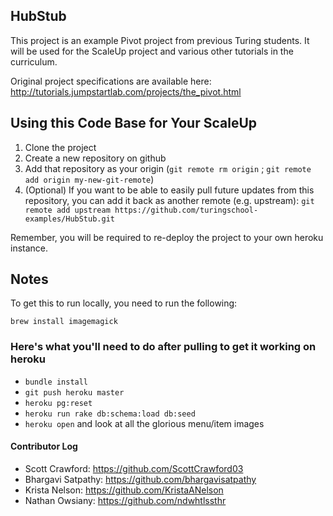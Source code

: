 ## HubStub

This project is an example Pivot project from previous Turing students.
It will be used for the ScaleUp project and various other tutorials in
the curriculum.

Original project specifications are available here:
http://tutorials.jumpstartlab.com/projects/the_pivot.html

## Using this Code Base for Your ScaleUp

1. Clone the project
2. Create a new repository on github
3. Add that repository as your origin (`git remote rm origin` ; `git
   remote add origin my-new-git-remote`)
4. (Optional) If you want to be able to easily pull future updates from
this repository, you can add it back as another remote (e.g. upstream):
`git remote add upstream https://github.com/turingschool-examples/HubStub.git`

Remember, you will be required to re-deploy the project to your own
heroku instance.

## Notes

To get this to run locally, you need to run the following:

    brew install imagemagick

### Here's what you'll need to do after pulling to get it working on heroku
* `bundle install`
* `git push heroku master`
* `heroku pg:reset`
* `heroku run rake db:schema:load db:seed`
* `heroku open` and look at all the glorious menu/item images

#### Contributor Log

* Scott Crawford: https://github.com/ScottCrawford03
* Bhargavi Satpathy: https://github.com/bhargavisatpathy
* Krista Nelson: https://github.com/KristaANelson
* Nathan Owsiany: https://github.com/ndwhtlssthr





